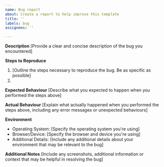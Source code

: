 ```yaml
---
name: Bug report
about: Create a report to help improve this template
title: ''
labels: bug
assignees: ''

---
```


**Description**
[Provide a clear and concise description of the bug you encountered]

**Steps to Reproduce**
1. [Outline the steps necessary to reproduce the bug. Be as specific as possible]
2.

**Expected Behaviour**
[Describe what you expected to happen when you performed the steps above]

**Actual Behaviour**
[Explain what actually happened when you performed the steps above, including any error messages or unexpected behaviours]

**Environment**
- Operating System: [Specify the operating system you're using]
- Browser/Device: [Specify the browser and device you're using]
- Additional Details: [Include any additional details about your environment that may be relevant to the bug]

**Additional Notes**
[Include any screenshots, additional information or context that may be helpful in resolving the bug]
